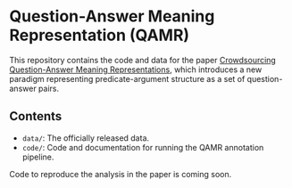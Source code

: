 # Question-Answer Meaning Representation (QAMR)

This repository contains the code and data for the paper
[Crowdsourcing Question-Answer Meaning Representations](https://arxiv.org/abs/1711.05885),
which introduces a new paradigm representing predicate-argument structure
as a set of question-answer pairs.

## Contents

 * `data/`: The officially released data.
 * `code/`: Code and documentation for running the QAMR annotation pipeline.

Code to reproduce the analysis in the paper is coming soon.
